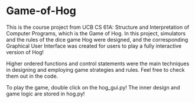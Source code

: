 # Game-of-Hog
This is the course project from UCB CS 61A: Structure and Interpretation of Computer Programs, which is the Game of Hog. 
In this project, simulators and the rules of the dice game Hog were designed, and the corresponding Graphical User Interface was created 
for users to play a fully interactive version of Hog!

Higher ordered functions and control statements were the main techniques in designing and employing game strategies and rules. Feel free
to check them out in the code.

To play the game, double click on the hog_gui.py!
The inner design and game logic are stored in hog.py!

